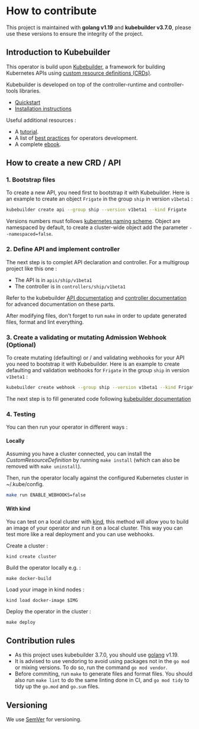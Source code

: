 # How to contribute

This project is maintained with **golang v1.19** and **kubebuilder v3.7.0**, please use these versions to ensure the integrity of the project.

## Introduction to Kubebuilder

This operator is build upon [Kubebuilder](https://github.com/kubernetes-sigs/kubebuilder), a framework for building Kubernetes APIs using [custom resource definitions (CRDs)](https://kubernetes.io/docs/tasks/extend-kubernetes/custom-resources/custom-resource-definitions/).

Kubebuilder is developed on top of the controller-runtime and controller-tools libraries.

- [Quickstart](https://book.kubebuilder.io/quick-start.html)
- [Installation instructions](https://book.kubebuilder.io/quick-start.html#installation)

Useful additional resources :

- A [tutorial](https://book.kubebuilder.io/cronjob-tutorial/cronjob-tutorial.html).
- A list of [best practices](https://www.openshift.com/blog/kubernetes-operators-best-practices) for operators development.
- A complete [ebook](https://book.kubebuilder.io/introduction.html).

## How to create a new CRD / API

### 1. Bootstrap files

To create a new API, you need first to bootstrap it with Kubebuilder.
Here is an example to create an object `Frigate` in the group `ship` in version `v1beta1` :

```bash
kubebuilder create api --group ship --version v1beta1 --kind Frigate
```

Versions numbers must follows [kubernetes naming scheme](https://kubernetes.io/docs/concepts/overview/kubernetes-api/#api-versioning). Object are namespaced by default, to create a cluster-wide object add the parameter `--namespaced=false`.

### 2. Define API and implement controller

The next step is to complet API declaration and controller. For a multigroup project like this one :

- The API is in `apis/ship/v1beta1`
- The controller is in `controllers/ship/v1beta1`

Refer to the kubebuilder [API documentation](https://book.kubebuilder.io/cronjob-tutorial/new-api.html) and [controller documentation](https://book.kubebuilder.io/cronjob-tutorial/controller-overview.html) for advanced documentation on these parts.

After modifying files, don't forget to run `make` in order to update generated files, format and lint everything.

### 3. Create a validating or mutating Admission Webhook (Optional)

To create mutating (defaulting) or / and validating webhooks for your API you need to bootstrap it with Kubebuilder.
Here is an example to create defaulting and validation webhooks for `Frigate` in the group `ship` in version `v1beta1` :

```bash
kubebuilder create webhook --group ship --version v1beta1 --kind Frigate --defaulting --programmatic-validation
```

The next step is to fill generated code following [kubebuilder documentation](https://book.kubebuilder.io/cronjob-tutorial/webhook-implementation.html)

### 4. Testing

You can then run your operator in different ways :

#### Locally

Assuming you have a cluster connected, you can install the _CustomResourceDefinition_ by running `make install` (which can also be removed with `make uninstall`).

Then, run the operator locally against the configured Kubernetes cluster in ~/.kube/config.

```sh
make run ENABLE_WEBHOOKS=false
```

#### With kind

You can test on a local cluster with [kind](https://kind.sigs.k8s.io/), this method will allow you to build an image of your operator and run it on a local cluster. This way you can test more like a real deployment and you can use webhooks.

Create a cluster :

`kind create cluster`

Build the operator locally e.g. :

`make docker-build`

Load your image in kind nodes :

`kind load docker-image $IMG`

Deploy the operator in the cluster :

`make deploy`

## Contribution rules

- As this project uses kubebuilder 3.7.0, you should use [golang](https://go.dev/) v1.19.
- It is advised to use vendoring to avoid using packages not in the `go mod` or mixing versions.
  To do so, run the command `go mod vendor`.
- Before commiting, run `make` to generate files and format files. You should also run `make lint` to do the same linting done in CI, and `go mod tidy` to tidy up the `go.mod` and `go.sum` files.

## Versioning

We use [SemVer](http://semver.org/) for versioning.
